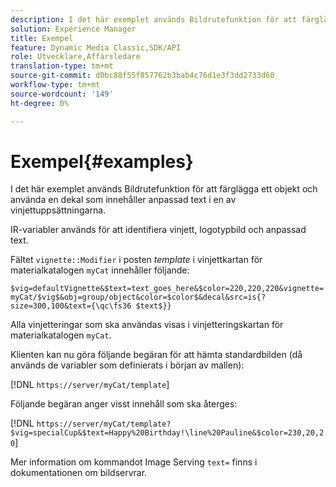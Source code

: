 ```yaml
---
description: I det här exemplet används Bildrutefunktion för att färglägga ett objekt och använda en dekal som innehåller anpassad text i en av vinjettuppsättningarna.
solution: Experience Manager
title: Exempel
feature: Dynamic Media Classic,SDK/API
role: Utvecklare,Affärsledare
translation-type: tm+mt
source-git-commit: d0bc88f55f857762b3bab4c76d1e3f3dd2733d60
workflow-type: tm+mt
source-wordcount: '149'
ht-degree: 0%

---
```



# Exempel{#examples}

I det här exemplet används Bildrutefunktion för att färglägga ett objekt och använda en dekal som innehåller anpassad text i en av vinjettuppsättningarna.

IR-variabler används för att identifiera vinjett, logotypbild och anpassad text.

Fältet `vignette::Modifier` i posten *template* i vinjettkartan för materialkatalogen `myCat` innehåller följande:

`$vig=defaultVignette&$text=text_goes_here&$color=220,220,220&vignette=myCat/$vig$&obj=group/object&color=$color$&decal&src=is{?size=300,100&text={\qc\fs36 $text$}}`

Alla vinjetteringar som ska användas visas i vinjetteringskartan för materialkatalogen `myCat`.

Klienten kan nu göra följande begäran för att hämta standardbilden (då används de variabler som definierats i början av mallen):

[!DNL `https://server/myCat/template`]

Följande begäran anger visst innehåll som ska återges:

[!DNL `https://server/myCat/template?$vig=specialCup&$text=Happy%20Birthday!\line%20Pauline&$color=230,20,20`]

Mer information om kommandot Image Serving `text=` finns i dokumentationen om bildservrar.
